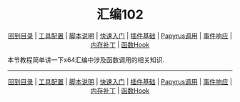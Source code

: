 <h1 align="center">汇编102</h1>  
<p align="center"><a href=<p align="center"><a href="/README.md">回到目录</a> | <a href="/docs/setup/Setup.md">工具配置</a> | <a href="/docs/setup/Script.md">脚本说明</a> | <a href="/docs/setup/QuickStart.md">快速入门</a> | <a href="/docs/resources/Plugin.md">插件基础</a> | <a href="/docs/resources/Papyrus.md">Papyrus调用</a> | <a href="/docs/resources/Events.md">事件响应</a> | <a href="/docs/tounknown/MemPatch.md">内存补丁</a> | <a href="/docs/tounknown/FuncHook.md">函数Hook</a></p></p>

本节教程简单讲一下x64汇编中涉及函数调用的相关知识.  



---
<p align="center"><a href=<p align="center"><a href="/README.md">回到目录</a> | <a href="/docs/setup/Setup.md">工具配置</a> | <a href="/docs/setup/Script.md">脚本说明</a> | <a href="/docs/setup/QuickStart.md">快速入门</a> | <a href="/docs/resources/Plugin.md">插件基础</a> | <a href="/docs/resources/Papyrus.md">Papyrus调用</a> | <a href="/docs/resources/Events.md">事件响应</a> | <a href="/docs/tounknown/MemPatch.md">内存补丁</a> | <a href="/docs/tounknown/FuncHook.md">函数Hook</a></p></p>
